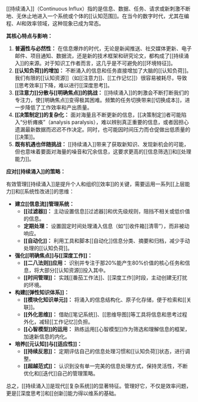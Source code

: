 [[持续涌入]]（Continuous Influx）指的是信息、数据、任务、请求或新刺激不断地、无休止地进入一个系统或个体的[[认知范围]]。在当今的数字时代，尤其在编程、AI和效率领域，这种现象已成为常态。

**其核心特点与影响：**

1.  **普遍性与必然性：** 在信息爆炸的时代，无论是新闻推送、社交媒体更新、电子邮件、项目通知、数据流，还是新的技术框架和研究论文，都构成了[[持续涌入]]的来源。对于知识工作者而言，这几乎是不可避免的[[环境特征]]。
2.  **[[认知负荷]]的增加：** 不断涌入的信息和任务直接增加了大脑的[[认知负荷]]。我们有限的[[认知资源]]（如[[注意力]]、[[工作记忆]]）很容易被耗尽，导致[[思考效率]]下降，难以进行[[深度思考]]。
3.  **[[注意力]]分散与[[明确焦点]]的挑战：** [[持续涌入]]的刺激会不断打断我们的专注力，使[[明确焦点]]变得极其困难。频繁的任务切换带来[[切换成本]]，进一步降低了工作效率和产出质量。
4.  **[[决策制定]]的复杂化：** 面对海量且不断更新的信息，[[决策制定]]者可能陷入“分析瘫痪”（analysis paralysis），难以辨别真正重要的信息，或者因担心遗漏最新数据而迟迟不作决定。同时，也可能因时间压力而仓促做出低质量的[[决策]]。
5.  **既有机遇也伴随挑战：** [[持续涌入]]带来了获取新知识、发现新机会的可能，但也意味着要面对海量的噪音和冗余信息，这要求更高的[[信息筛选]]和[[处理能力]]。

**应对[[持续涌入]]的策略：**

有效管理[[持续涌入]]是提升个人和组织[[效率]]的关键，需要运用一系列[[上层能力]]和[[系统性改进]]的思维：

*   **建立[[信息流]]管理系统：**
    *   **[[过滤器]]：** 主动设置信息[[过滤器]]和优先级规则，阻挡不相关或低价值的信息。
    *   **定期处理：** 设置固定时间处理涌入信息（如“[[收件箱]]清零”），而非被动响应。
    *   **[[自动化]]：** 利用工具和脚本[[自动化]]信息分类、摘要和归档，减少手动处理的[[认知负荷]]。
*   **强化[[明确焦点]]与[[深度工作]]：**
    *   **[[二八法则]]应用：** 识别并专注于那20%能产生80%价值的核心任务和信息，将大部分[[认知资源]]投入其中。
    *   **[[时间管理]]：** 实践[[番茄工作法]]、[[深度工作]]时段，主动创建无打扰的环境。
*   **构建[[弹性知识体系]]：**
    *   **[[模块化知识单元]]：** 将涌入的信息结构化、原子化存储，便于检索和[[关联]]。
    *   **[[外化思维]]：** 借助[[笔记系统]]、[[思维导图]]等工具将信息和思考过程外化，减轻[[工作记忆]]负担。
    *   **[[心智模型]]的运用：** 熟练运用[[心智模型]]作为筛选和理解信息的框架，加速新信息的内化。
*   **培养[[元认知]]与[[适应性]]：**
    *   **[[持续反思]]：** 定期评估自己的信息处理习惯和[[认知负荷]]状态，进行调整。
    *   **[[超越范式]]：** 认识到没有单一完美的信息处理方式，保持灵活性，不断优化和[[迭代]]自己的管理策略。

总之，[[持续涌入]]是现代[[复杂系统]]的显著特征。管理好它，不仅是效率问题，更是[[深度思考]]和[[创新]]能力得以维系的基础。